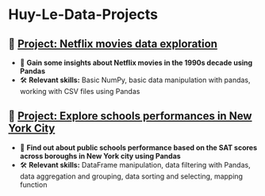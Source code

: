 # Huy-Le-Data-Projects

## 🔹 [Project: Netflix movies data exploration](./Netflix_movies/)
- 🔗 **Gain some insights about Netflix movies in the 1990s decade using Pandas**
- 🛠️ **Relevant skills:**
Basic NumPy, basic data manipulation with pandas, working with CSV files using Pandas

## 🔹 [Project: Explore schools performances in New York City](./NYC_Public_Schools_Tests/)
- 🔗 **Find out about public schools performance based on the SAT scores across boroughs in New York city using Pandas**
- 🛠️ **Relevant skills:**
DataFrame manipulation, data filtering with Pandas, data aggregation and grouping, data sorting and selecting, mapping function

